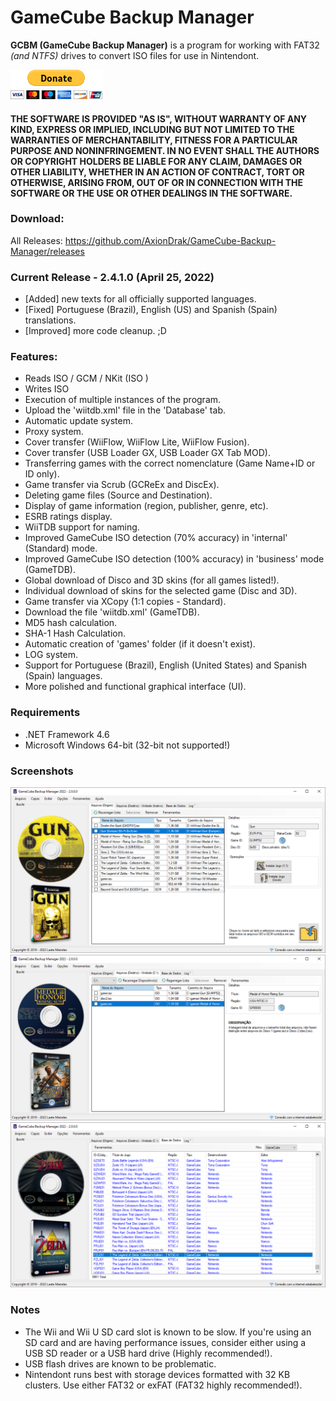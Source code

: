 # GameCube Backup Manager

**GCBM (GameCube Backup Manager)** is a program for working with FAT32 *(and NTFS)* drives to convert ISO files for use in Nintendont.

[![paypal](donate.gif)](https://www.paypal.com/donate/?hosted_button_id=MP4WGLJHAP8H2)

#### THE SOFTWARE IS PROVIDED "AS IS", WITHOUT WARRANTY OF ANY KIND, EXPRESS OR IMPLIED, INCLUDING BUT NOT LIMITED TO THE WARRANTIES OF MERCHANTABILITY, FITNESS FOR A PARTICULAR PURPOSE AND NONINFRINGEMENT. IN NO EVENT SHALL THE AUTHORS OR COPYRIGHT HOLDERS BE LIABLE FOR ANY CLAIM, DAMAGES OR OTHER LIABILITY, WHETHER IN AN ACTION OF CONTRACT, TORT OR OTHERWISE, ARISING FROM, OUT OF OR IN CONNECTION WITH THE SOFTWARE OR THE USE OR OTHER DEALINGS IN THE SOFTWARE.

### Download:
All Releases: https://github.com/AxionDrak/GameCube-Backup-Manager/releases

### Current Release - 2.4.1.0 (April 25, 2022)

* [Added] new texts for all officially supported languages.
* [Fixed] Portuguese (Brazil), English (US) and Spanish (Spain) translations.
* [Improved] more code cleanup. ;D

### Features:

+ Reads ISO / GCM / NKit (ISO )
+ Writes ISO
+ Execution of multiple instances of the program.
+ Upload the 'wiitdb.xml' file in the 'Database' tab.
+ Automatic update system.
+ Proxy system.
+ Cover transfer (WiiFlow, WiiFlow Lite, WiiFlow Fusion).
+ Cover transfer (USB Loader GX, USB Loader GX Tab MOD).
+ Transferring games with the correct nomenclature (Game Name+ID or ID only).
+ Game transfer via Scrub (GCReEx and DiscEx).
+ Deleting game files (Source and Destination).
+ Display of game information (region, publisher, genre, etc).
+ ESRB ratings display.
+ WiiTDB support for naming.
+ Improved GameCube ISO detection (70% accuracy) in 'internal' (Standard) mode.
+ Improved GameCube ISO detection (100% accuracy) in 'business' mode (GameTDB).
+ Global download of Disco and 3D skins (for all games listed!).
+ Individual download of skins for the selected game (Disc and 3D).
+ Game transfer via XCopy (1:1 copies - Standard).
+ Download the file 'wiitdb.xml' (GameTDB).
+ MD5 hash calculation.
+ SHA-1 Hash Calculation.
+ Automatic creation of 'games' folder (if it doesn't exist).
+ LOG system.
+ Support for Portuguese (Brazil), English (United States) and Spanish (Spain) languages.
+ More polished and functional graphical interface (UI).

### Requirements
* .NET Framework 4.6
* Microsoft Windows 64-bit (32-bit not supported!)

### Screenshots

![main](imgs/gcbm_0012.png)
![main](imgs/gcbm_0013.png)
![main](imgs/gcbm_0014.png)

### Notes

+ The Wii and Wii U SD card slot is known to be slow. If you're using an SD card and are having performance issues, consider either using a USB SD reader or a USB hard drive (Highly recommended!).
+ USB flash drives are known to be problematic.
+ Nintendont runs best with storage devices formatted with 32 KB clusters. Use either FAT32 or exFAT (FAT32 highly recommended!). 
